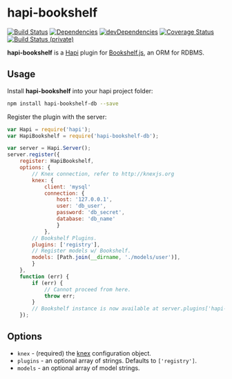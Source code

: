 # hapi-bookshelf

[![Build Status](https://travis-ci.org/peteut/hapi-bookshelf.svg)](
https://travis-ci.org/peteut/hapi-bookshelf)
[![Dependencies](https://david-dm.org/peteut/hapi-bookshelf.svg)](
https://david-dm.org/peteut/hapi-bookshelf)
[![devDependencies](https://david-dm.org/peteut/hapi-bookshelf/dev-status.svg)](
https://david-dm.org/peteut/hapi-bookshelf)
[![Coverage Status](https://img.shields.io/coveralls/peteut/hapi-bookshelf.svg)](
https://coveralls.io/r/peteut/hapi-bookshelf?branch=master)
[![Build Status (private)](https://oberon.unibe.ch:443/jenkins/job/hapi-bookshelf/badge/icon)](
https://oberon.unibe.ch:443/jenkins/job/hapi-bookshelf/)

**hapi-bookshelf** is a [Hapi](http://hapijs.com) plugin for [Bookshelf.js](
http://bookshelfjs.org), an ORM for RDBMS.

## Usage

Install **hapi-bookshelf** into your hapi project folder:

```bash
npm install hapi-bookshelf-db --save
```

Register the plugin with the server:

```javascript
var Hapi = require('hapi');
var HapiBookshelf = require('hapi-bookshelf-db');

var server = Hapi.Server();
server.register({
	register: HapiBookshelf,
	options: {
		// Knex connection, refer to http://knexjs.org
		knex: {
			client: 'mysql'
			connection: {
				host: '127.0.0.1',
				user: 'db_user',
				password: 'db_secret',
				database: 'db_name'
				}
			},
		// Bookshelf Plugins.
		plugins: ['registry'],
		// Register models w/ Bookshelf.
		models: [Path.join(__dirname, './models/user')],
		}
	},
	function (err) {
		if (err) {
			// Cannot proceed from here.
			throw err;
		}
		// Bookshelf instance is now available at server.plugins['hapi-bookshelf-db'].
	});
```

## Options

* `knex` - (required) the [knex](http://knexjs.org) configuration object.
* `plugins` - an optional array of strings. Defaults to `['registry']`.
* `models` - an optional array of model strings.
